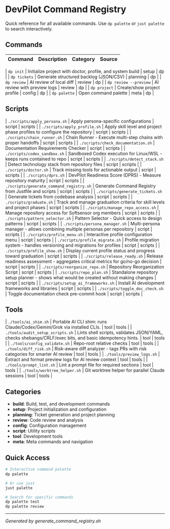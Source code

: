 # DevPilot Command Registry

Quick reference for all available commands. Use `dp palette` or `just palette` to search
interactively.

## Commands

| Command | Description | Category | Source |
| ------- | ----------- | -------- | ------ |

| `dp init` | Initialize project with doctor, profile, and system build | setup | dp | |
`dp tickets` | Generate structured backlog (JSON/CSV) | planning | dp | | `dp review` | AI review of
local diff | review | dp | | `dp review --preview` | AI review with preview logs | review | dp | |
`dp project` | Create/show project profile | config | dp | | `dp palette` | Open command palette |
meta | dp |

## Scripts

| `./scripts/apply_persona.sh` | Apply persona-specific configurations | script | scripts | |
`./scripts/apply_profile.sh` | Apply skill level and project phase profiles to configure the
repository | script | scripts | | `./scripts/chain_runner.sh` | Chain Runner - Execute multi-step
chains with proper handoffs | script | scripts | | `./scripts/check_documentation.sh` |
Documentation Requirements Checker | script | scripts | | `./scripts/codex_sandbox.sh` | Sandboxed
Codex execution for Linux/WSL - keeps runs contained to repo | script | scripts | |
`./scripts/detect_stack.sh` | Detect technology stack from repository files | script | scripts | |
`./scripts/doctor.sh` | Track missing tools for actionable output | script | scripts | |
`./scripts/dprs.sh` | DevPilot Readiness Score (DPRS) - Measure repository maturity | script |
scripts | | `./scripts/generate_command_registry.sh` | Generate Command Registry from Justfile and
scripts | script | scripts | | `./scripts/generate_tickets.sh` | Generate tickets from codebase
analysis | script | scripts | | `./scripts/graduate.sh` | Track and manage graduation criteria for
skill levels and project phases | script | scripts | | `./scripts/manage_repo_access.sh` | Manage
repository access for Softsensor org members | script | scripts | | `./scripts/pattern_selector.sh`
| Pattern Selector - Quick access to design patterns | script | scripts | |
`./scripts/persona_manager.sh` | Multi-persona manager - allows combining multiple personas per
repository | script | scripts | | `./scripts/profile_menu.sh` | Interactive profile configuration
menu | script | scripts | | `./scripts/profile_migrate.sh` | Profile migration system - handles
versioning and migrations for profiles | script | scripts | | `./scripts/profile_show.sh` | Display
current profile status and progress toward graduation | script | scripts | |
`./scripts/release_ready.sh` | Release readiness assessment - aggregates critical metrics for
go/no-go decision | script | scripts | | `./scripts/reorganize_repo.sh` | Repository Reorganization
Script | script | scripts | | `./scripts/repo_plan.sh` | Standalone repository setup planner - shows
what would be created without making changes | script | scripts | |
`./scripts/setup_ai_frameworks.sh` | Install AI development frameworks and libraries | script |
scripts | | `./scripts/toggle_doc_check.sh` | Toggle documentation check pre-commit hook | script |
scripts |

## Tools

| `./tools/ai_shim.sh` | Portable AI CLI shim: runs Claude/Codex/Gemini/Grok via installed CLIs. |
tool | tools | | `./tools/audit_setup_scripts.sh` | Lints shell scripts, validates JSON/YAML, checks
shebangs/CRLF/exec bits, and basic idempotency hints. | tool | tools | |
`./tools/config_validate.sh` | Repo-root relative checks | tool | tools | | `./tools/diff_risk.sh` |
Risk-aware diff analyzer - tags PRs with risk categories for smarter AI review | tool | tools | |
`./tools/preview_logs.sh` | Extract and format preview logs for AI review context | tool | tools | |
`./tools/prompt_lint.sh` | Lint a prompt file for required sections | tool | tools | |
`./tools/worktree_helper.sh` | Git worktree helper for parallel Claude sessions | tool | tools |

## Categories

- **build**: Build, test, and development commands
- **setup**: Project initialization and configuration
- **planning**: Ticket generation and project planning
- **review**: Code review and analysis
- **config**: Configuration management
- **script**: Utility scripts
- **tool**: Development tools
- **meta**: Meta commands and navigation

## Quick Access

```bash
# Interactive command palette
dp palette

# Or use just
just palette

# Search for specific commands
dp palette test
dp palette review
```

---

_Generated by generate_command_registry.sh_
